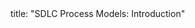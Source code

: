 <frontmatter>
title: "SDLC Process Models: Introduction"
</frontmatter>

<include src="container-inPage-asFlat.md" boilerplate />